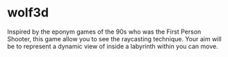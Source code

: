 # wolf3d
Inspired by the eponym games of the 90s who was the First Person Shooter, this game allow you to see the raycasting technique. Your aim will be to represent a dynamic view of inside a labyrinth within you can move.
